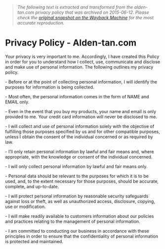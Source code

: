 > *The following text is extracted and transformed from the alden-tan.com privacy policy that was archived on 2015-06-12. Please check the [original snapshot on the Wayback Machine](https://web.archive.org/web/20150612232329id_/http%3A//alden-tan.com/privacy-policy) for the most accurate reproduction.*

# Privacy Policy - Alden-tan.com

Your privacy is very important to me. Accordingly, I have created this Policy in order for you to understand how I collect, use, communicate and disclose and make use of personal information. The following outlines my privacy policy.

\- Before or at the point of collecting personal information, I will identify the purposes for information is being collected.

\- Most often, the personal information comes in the form of NAME and EMAIL only.

\- Even in the event that you buy my products, your name and email is only provided to me. Your credit card information will never be disclosed to me.

\- I will collect and use of personal information solely with the objective of fulfilling those purposes specified by us and for other compatible purposes, unless I obtain the consent of the individual concerned or as required by law.

\- I’ll only retain personal information by lawful and fair means and, where appropriate, with the knowledge or consent of the individual concerned.

\- I will only collect personal information by lawful and fair means only.

- Personal data should be relevant to the purposes for which it is to be used, and, to the extent necessary for those purposes, should be accurate, complete, and up-to-date.

\- I will protect personal information by reasonable security safeguards against loss or theft, as well as unauthorized access, disclosure, copying, use or modification.

\- I will make readily available to customers information about our policies and practices relating to the management of personal information.

\- I am committed to conducting our business in accordance with these principles in order to ensure that the confidentiality of personal information is protected and maintained.
